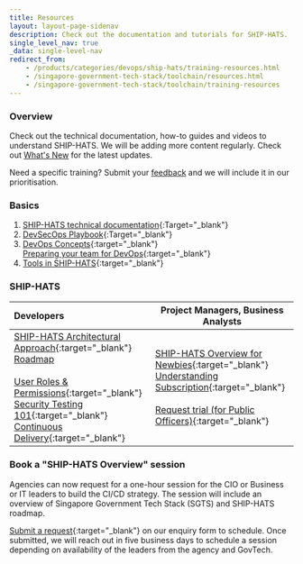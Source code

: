 ```yaml
---
title: Resources
layout: layout-page-sidenav
description: Check out the documentation and tutorials for SHIP-HATS.
single_level_nav: true
_data: single-level-nav
redirect_from:
    - /products/categories/devops/ship-hats/training-resources.html
    - /singapore-government-tech-stack/toolchain/resources.html
    - /singapore-government-tech-stack/toolchain/training-resources
---
```

### Overview 
Check out the technical documentation, how-to guides and videos to understand SHIP-HATS. We will be adding more content regularly. Check out [What's New](./what-s-new) for the latest updates. 

Need a specific training? Submit your [feedback](./ship-hats-enquiries) and we will include it in our prioritisation.

### Basics
1. [SHIP-HATS technical documentation](https://docs.developer.tech.gov.sg/docs/ship-hats-documentation/#/){:Target="_blank"}
2. [DevSecOps Playbook](https://docs.developer.tech.gov.sg/docs/devsecops-playbook/#/){:Target="_blank"}
3. [DevOps Concepts](./training-concepts){:target="_blank"}<br />[Preparing your team for DevOps](https://www.youtube.com/watch?v=wgW-8vvK5sMte){:target="_blank"}<br />
4. [Tools in SHIP-HATS](https://docs.developer.tech.gov.sg/docs/ship-hats-documentation/#/architecture-diagram){:target="_blank"}<br />

### SHIP-HATS 

| Developers |  Project Managers, Business Analysts  |
| :------------- | ----------------------------------------------------------------------------------------- |
| [SHIP-HATS Architectural Approach](https://www.youtube.com/watch?v=yiD4--KSdTI){:target="_blank"}<br />[Roadmap](./overview#roadmap)<br /><br />[User Roles & Permissions](https://docs.developer.gov.sg/docs/ship-hats-documentation/#/user-roles-permissions){:target="_blank"}<br /> [Security Testing 101](https://www.youtube.com/watch?v=SVomPCqKGM4){:target="_blank"}<br />[Continuous Delivery](https://www.youtube.com/watch?v=DMMhqLKHLx0){:target="_blank"} | [SHIP-HATS Overview for Newbies](https://www.youtube.com/watch?v=SVomPCqKGM4){:target="_blank"}<br />[Understanding Subscription](./subscriptions){:target="_blank"}<br /><br />[Request trial (for Public Officers)](./subscription#11-can-i-request-for-a-trial-subscription){:target="_blank"}

### Book a "SHIP-HATS Overview" session

Agencies can now request for a one-hour session for the CIO or Business or IT leaders to build the CI/CD strategy. The session will include an overview of Singapore Government Tech Stack (SGTS) and SHIP-HATS roadmap.

[Submit a request](./contact-us){:target="_blank"} on our enquiry form to schedule. Once submitted, we will reach out in five business days to schedule a session depending on availability of the leaders from the agency and GovTech.

                

